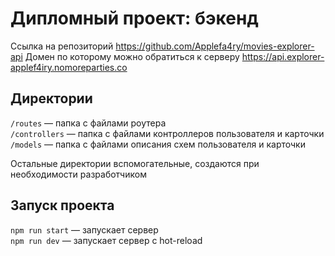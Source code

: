 # Дипломный проект: бэкенд
Ссылка на репозиторий https://github.com/Applefa4ry/movies-explorer-api
Домен по которому можно обратиться к серверу https://api.explorer-applef4iry.nomoreparties.co

## Директории

`/routes` — папка с файлами роутера  
`/controllers` — папка с файлами контроллеров пользователя и карточки   
`/models` — папка с файлами описания схем пользователя и карточки  
  
Остальные директории вспомогательные, создаются при необходимости разработчиком

## Запуск проекта

`npm run start` — запускает сервер   
`npm run dev` — запускает сервер с hot-reload
